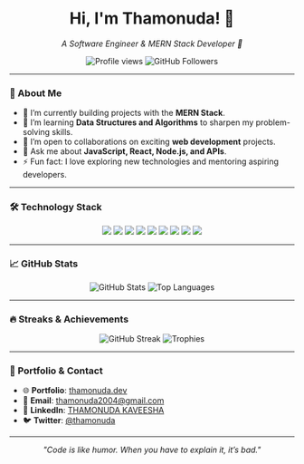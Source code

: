 <h1 align="center">Hi, I'm Thamonuda! 🌟</h1>
<p align="center">
  <em>A Software Engineer & MERN Stack Developer 🚀</em>
</p>

<p align="center">
  <img src="https://komarev.com/ghpvc/?username=thamonuda&color=blueviolet&style=flat-square" alt="Profile views" />
  <img src="https://img.shields.io/github/followers/thamonuda?label=Followers&style=social" alt="GitHub Followers" />
</p>

---

### 🚀 About Me
- 🔭 I’m currently building projects with the **MERN Stack**.
- 🌱 I’m learning **Data Structures and Algorithms** to sharpen my problem-solving skills.
- 🤝 I’m open to collaborations on exciting **web development** projects.
- 💬 Ask me about **JavaScript, React, Node.js, and APIs**.
- ⚡ Fun fact: I love exploring new technologies and mentoring aspiring developers.

---

### 🛠️ Technology Stack

<p align="center">
  <img src="https://img.shields.io/badge/JavaScript-323330?style=for-the-badge&logo=javascript&logoColor=F7DF1E" />
  <img src="https://img.shields.io/badge/React-20232A?style=for-the-badge&logo=react&logoColor=61DAFB" />
  <img src="https://img.shields.io/badge/Node.js-339933?style=for-the-badge&logo=nodedotjs&logoColor=white" />
  <img src="https://img.shields.io/badge/Express.js-404D59?style=for-the-badge" />
  <img src="https://img.shields.io/badge/MongoDB-4EA94B?style=for-the-badge&logo=mongodb&logoColor=white" />
  <img src="https://img.shields.io/badge/MySQL-4479A1?style=for-the-badge&logo=mysql&logoColor=white" />
  <img src="https://img.shields.io/badge/Tailwind_CSS-38B2AC?style=for-the-badge&logo=tailwind-css&logoColor=white" />
  <img src="https://img.shields.io/badge/GitHub-181717?style=for-the-badge&logo=github&logoColor=white" />
  <img src="https://img.shields.io/badge/Postman-FF6C37?style=for-the-badge&logo=postman&logoColor=white" />
</p>

---

### 📈 GitHub Stats
<div align="center">
  <img src="https://github-readme-stats.vercel.app/api?username=thamonuda&show_icons=true&theme=radical&count_private=true" alt="GitHub Stats" />
  <img src="https://github-readme-stats.vercel.app/api/top-langs/?username=thamonuda&layout=compact&theme=radical" alt="Top Languages" />
</div>

---

### 🔥 Streaks & Achievements
<p align="center">
  <img src="https://github-readme-streak-stats.herokuapp.com/?user=thamonuda&theme=radical" alt="GitHub Streak" />
  <img src="https://github-profile-trophy.vercel.app/?username=thamonuda&theme=dracula&margin-w=15&no-bg=true&no-frame=true" alt="Trophies" />
</p>

---

### 💼 Portfolio & Contact
- 🌐 **Portfolio**: [thamonuda.dev](https://your-portfolio-link.com)
- 📧 **Email**: [thamonuda2004@gmail.com](mailto:thamonuda2004@gmail.com)
- 💬 **LinkedIn**: [THAMONUDA KAVEESHA](https://www.linkedin.com/in/thamonuda-kaveesha-b8677a311/)
- 🐦 **Twitter**: [@thamonuda](https://twitter.com/thamonuda)

---

<p align="center">
  <em>"Code is like humor. When you have to explain it, it’s bad."</em>
</p>
